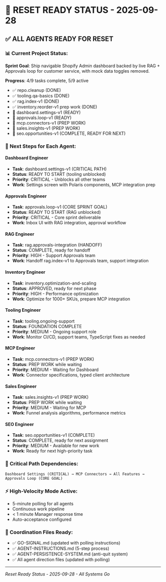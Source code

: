 # 🚀 RESET READY STATUS - 2025-09-28

## ✅ ALL AGENTS READY FOR RESET

### 📊 **Current Project Status:**

**Sprint Goal**: Ship navigable Shopify Admin dashboard backed by live RAG + Approvals loop for customer service, with mock data toggles removed.

**Progress**: 4/9 tasks complete, 5/9 active
- ✅ repo.cleanup (DONE)
- ✅ tooling.qa-basics (DONE) 
- ✅ rag.index-v1 (DONE)
- ✅ inventory.reorder-v1 prep work (DONE)
- 🔄 dashboard.settings-v1 (READY)
- 🔄 approvals.loop-v1 (READY)
- 🔄 mcp.connectors-v1 (PREP WORK)
- 🔄 sales.insights-v1 (PREP WORK)
- 🔄 seo.opportunities-v1 (COMPLETE, READY FOR NEXT)

### 🎯 **Next Steps for Each Agent:**

#### **Dashboard Engineer**
- **Task**: dashboard.settings-v1 (CRITICAL PATH)
- **Status**: READY TO START (tooling unblocked)
- **Priority**: CRITICAL - Unblocks all other teams
- **Work**: Settings screen with Polaris components, MCP integration prep

#### **Approvals Engineer** 
- **Task**: approvals.loop-v1 (CORE SPRINT GOAL)
- **Status**: READY TO START (RAG unblocked)
- **Priority**: CRITICAL - Core sprint deliverable
- **Work**: Inbox UI with RAG integration, approval workflow

#### **RAG Engineer**
- **Task**: rag.approvals-integration (HANDOFF)
- **Status**: COMPLETE, ready for handoff
- **Priority**: HIGH - Support Approvals team
- **Work**: Handoff rag.index-v1 to Approvals team, support integration

#### **Inventory Engineer**
- **Task**: inventory.optimization-and-scaling
- **Status**: APPROVED, ready for next phase
- **Priority**: HIGH - Performance optimization
- **Work**: Optimize for 1000+ SKUs, prepare MCP integration

#### **Tooling Engineer**
- **Task**: tooling.ongoing-support
- **Status**: FOUNDATION COMPLETE
- **Priority**: MEDIUM - Ongoing support role
- **Work**: Monitor CI/CD, support teams, TypeScript fixes as needed

#### **MCP Engineer**
- **Task**: mcp.connectors-v1 (PREP WORK)
- **Status**: PREP WORK while waiting
- **Priority**: MEDIUM - Waiting for Dashboard
- **Work**: Connector specifications, typed client architecture

#### **Sales Engineer**
- **Task**: sales.insights-v1 (PREP WORK)
- **Status**: PREP WORK while waiting
- **Priority**: MEDIUM - Waiting for MCP
- **Work**: Funnel analysis algorithms, performance metrics

#### **SEO Engineer**
- **Task**: seo.opportunities-v1 (COMPLETE)
- **Status**: COMPLETE, ready for next assignment
- **Priority**: MEDIUM - Available for new work
- **Work**: Ready for next high-priority task

### 🚨 **Critical Path Dependencies:**
```
Dashboard Settings (CRITICAL) → MCP Connectors → All Features → Approvals Loop (CORE GOAL)
```

### ⚡ **High-Velocity Mode Active:**
- 5-minute polling for all agents
- Continuous work pipeline
- < 1 minute Manager response time
- Auto-acceptance configured

### 📁 **Coordination Files Ready:**
- ✅ GO-SIGNAL.md (updated with polling instructions)
- ✅ AGENT-INSTRUCTIONS.md (5-step process)
- ✅ AGENT-PERSISTENCE-SYSTEM.md (anti-quit system)
- ✅ All agent direction files (updated with polling)

---
*Reset Ready Status - 2025-09-28 - All Systems Go*
